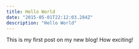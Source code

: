 ```yaml
---
title: Hello World
date: "2015-05-01T22:12:03.284Z"
description: "Hello World"
---
```


This is my first post on my new blog! How exciting!
